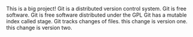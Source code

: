 This is a big project!
Git is a distributed version control system.
Git is free software.
Git is free software distributed under the GPL
Git has a mutable index called stage.
Git tracks changes of files.
this change is version one.
this change is version two.